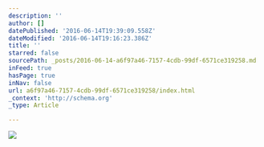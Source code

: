 ```yaml
---
description: ''
author: []
datePublished: '2016-06-14T19:39:09.558Z'
dateModified: '2016-06-14T19:16:23.386Z'
title: ''
starred: false
sourcePath: _posts/2016-06-14-a6f97a46-7157-4cdb-99df-6571ce319258.md
inFeed: true
hasPage: true
inNav: false
url: a6f97a46-7157-4cdb-99df-6571ce319258/index.html
_context: 'http://schema.org'
_type: Article

---
```

![](https://the-grid-user-content.s3-us-west-2.amazonaws.com/43246a99-0123-43ad-a816-d02cc8831e2f.jpg)